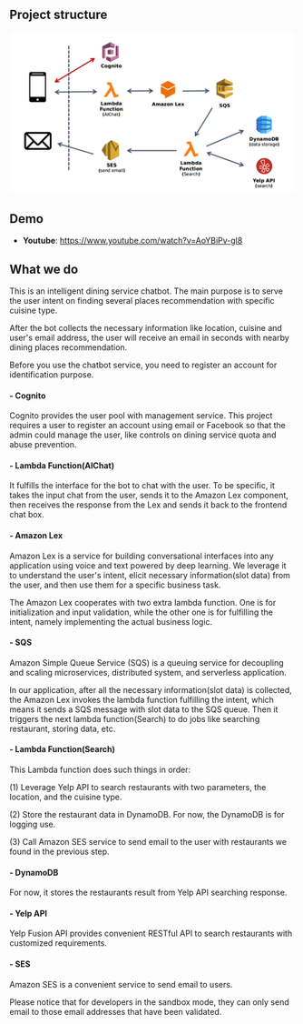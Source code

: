 ## Project structure

![alt text](misc/Structure.png)

## Demo

- **Youtube**: https://www.youtube.com/watch?v=AoYBiPv-gl8

## What we do

This is an intelligent dining service chatbot. The main purpose is to serve the user intent on finding several places recommendation with specific cuisine type. 

After the bot collects the necessary information like location, cuisine and user's email address, the user will receive an email in seconds with nearby dining places recommendation.

Before you use the chatbot service, you need to register an account for identification purpose.

#### - Cognito

Cognito provides the user pool with management service. This project requires a user to register an account using email or Facebook so that the admin could manage the user, like controls on dining service quota and abuse prevention.  

#### - Lambda Function(AIChat)

It fulfills the interface for the bot to chat with the user. To be specific, it takes the input chat from the user, sends it to the Amazon Lex component, then receives the response from the Lex and sends it back to the frontend chat box. 

#### - Amazon Lex

Amazon Lex is a service for building conversational interfaces into any application using voice and text powered by deep learning. We leverage it to understand the user's intent, elicit necessary information(slot data) from the user, and then use them for a specific business task. 

The Amazon Lex cooperates with two extra lambda function. One is for initialization and input validation, while the other one is for fulfilling the intent, namely implementing the actual business logic. 

#### - SQS

Amazon Simple Queue Service (SQS) is a queuing service for decoupling and scaling microservices, distributed system, and serverless application. 

In our application, after all the necessary information(slot data) is collected, the Amazon Lex invokes the lambda function fulfilling the intent, which means it sends a SQS message with slot data to the SQS queue. Then it triggers the next lambda function(Search) to do jobs like searching restaurant, storing data, etc. 

#### - Lambda Function(Search)

This Lambda function does such things in order:

(1) Leverage Yelp API to search restaurants with two parameters, the location, and the cuisine type.

(2) Store the restaurant data in DynamoDB. For now, the DynamoDB is for logging use.

(3) Call Amazon SES service to send email to the user with restaurants we found in the previous step.


#### - DynamoDB

For now, it stores the restaurants result from Yelp API searching response. 

#### - Yelp API

Yelp Fusion API provides convenient RESTful API to search restaurants with customized requirements.

#### - SES

Amazon SES is a convenient service to send email to users. 

Please notice that for developers in the sandbox mode, they can only send email to those email addresses that have been validated. 